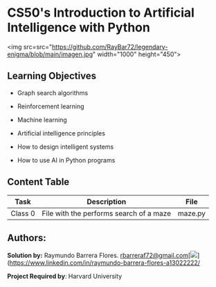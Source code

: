 # CS50's Introduction to Artificial Intelligence with Python #

<img src=src="https://github.com/RayBar72/legendary-enigma/blob/main/imagen.jpg" width="1000" height="450">

## Learning Objectives ##

- Graph search algorithms

- Reinforcement learning

- Machine learning

- Artificial intelligence principles

- How to design intelligent systems

- How to use AI in Python programs

## Content Table ##

| Task | Description | File |
| ----------- | ----------- | ----------- |
| Class 0 | File with the performs search of a maze | maze.py |

## Authors: ##

**Solution by:** Raymundo Barrera Flores. [rbarreraf72@gmail.com](rbarreraf72@gmail.com)[<img src="https://img.shields.io/badge/linkedin-%230077B5.svg?&style=for-the-badge&logo=linkedin&logoColor=white"/>](https://www.linkedin.com/in/raymundo-barrera-flores-a13022222/


**Project Required by**: Harvard University
